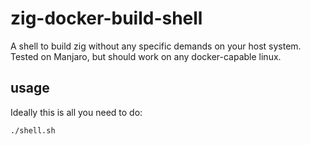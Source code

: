# zig-docker-build-shell
A shell to build zig without any specific demands on your host system. Tested on Manjaro, but should work on any docker-capable linux.

## usage
Ideally this is all you need to do:

```bash
./shell.sh
```

